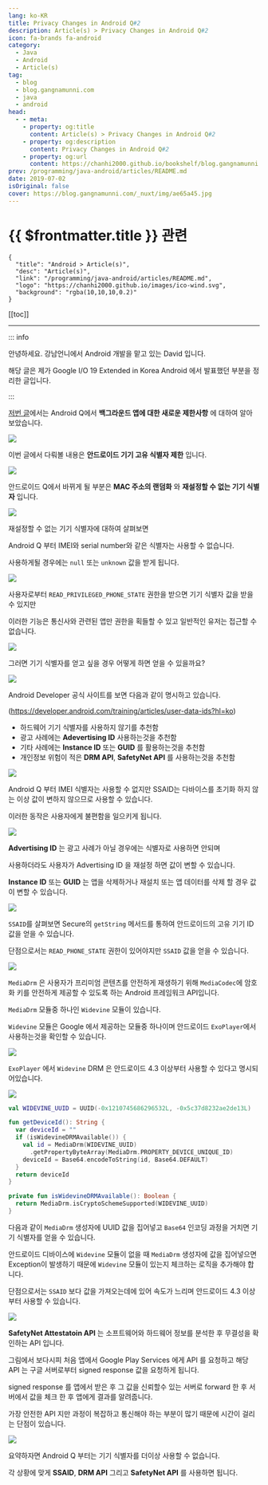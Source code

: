 ```yaml
---
lang: ko-KR
title: Privacy Changes in Android Q#2
description: Article(s) > Privacy Changes in Android Q#2
icon: fa-brands fa-android
category: 
  - Java
  - Android
  - Article(s)
tag: 
  - blog
  - blog.gangnamunni.com
  - java
  - android
head:
  - - meta:
    - property: og:title
      content: Article(s) > Privacy Changes in Android Q#2
    - property: og:description
      content: Privacy Changes in Android Q#2
    - property: og:url
      content: https://chanhi2000.github.io/bookshelf/blog.gangnamunni.com/privacy-changes-in-android-q-2.html
prev: /programming/java-android/articles/README.md
date: 2019-07-02
isOriginal: false
cover: https://blog.gangnamunni.com/_nuxt/img/ae65a45.jpg
---
```


# {{ $frontmatter.title }} 관련

```component VPCard
{
  "title": "Android > Article(s)",
  "desc": "Article(s)",
  "link": "/programming/java-android/articles/README.md",
  "logo": "https://chanhi2000.github.io/images/ico-wind.svg",
  "background": "rgba(10,10,10,0.2)"
}
```

[[toc]]

---

<SiteInfo
  name="Privacy Changes in Android Q#2"
  desc="안드로이드 기기 고유 식별자 제한"
  url="https://blog.gangnamunni.com/post/privacy-changes-in-android-q-2/"
  logo="https://blog.gangnamunni.com/favicon.ico"
  preview="https://blog.gangnamunni.com/_nuxt/img/ae65a45.jpg"/>

::: info

안녕하세요. 강남언니에서 Android 개발을 맡고 있는 David 입니다.

해당 글은 제가 Google I/O 19 Extended in Korea Android 에서 발표했던 부분을 정리한 글입니다.

:::

[저번 글](/blog.gangnamunni.com/privacy-changes-in-android-q-1.md)에서는 Android Q에서 **백그라운드 앱에 대한 새로운 제한사항** 에 대하여 알아 보았습니다.

![](https://static.blog.gangnamunni.com/files/3b581d6e-a11d-48e6-a00f-79c20a3b46b3)

이번 글에서 다뤄볼 내용은 **안드로이드 기기 고유 식별자 제한** 입니다.

![](https://static.blog.gangnamunni.com/files/f06a5717-5ad2-4e75-8618-cbc4d87a93d9)

안드로이드 Q에서 바뀌게 될 부분은 **MAC 주소의 랜덤화** 와 **재설정할 수 없는 기기 식별자** 입니다.

![](https://static.blog.gangnamunni.com/files/7cf75bfc-19e4-4dc6-bc87-5c41d026c85b)

재설정할 수 없는 기기 식별자에 대하여 살펴보면

Android Q 부터 IMEI와 serial number와 같은 식별자는 사용할 수 없습니다.

사용하게될 경우에는 `null` 또는 `unknown` 값을 받게 됩니다.

![](https://static.blog.gangnamunni.com/files/77933b9c-de22-4118-9cbc-51f85d405f07)

사용자로부터 `READ_PRIVILEGED_PHONE_STATE` 권한을 받으면 기기 식별자 값을 받을 수 있지만

이러한 기능은 통신사와 관련된 앱만 권한을 획들할 수 있고 일반적인 유저는 접근할 수 없습니다.

![](https://static.blog.gangnamunni.com/files/e169feec-3884-4514-b2ec-4eb8a349cc21)

그러면 기기 식별자를 얻고 싶을 경우 어떻게 하면 얻을 수 있을까요?

![](https://static.blog.gangnamunni.com/files/38a50e4e-044f-42e2-998b-1c821d2d7b90)

Android Developer 공식 사이트를 보면 다음과 같이 명시하고 있습니다.

(https://developer.android.com/training/articles/user-data-ids?hl=ko)

- 하드웨어 기기 식별자를 사용하지 않기를 추천함
- 광고 사례에는 **Adevertising ID** 사용하는것을 추천함
- 기타 사례에는 **Instance ID** 또는 **GUID** 를 활용하는것을 추천함
- 개인정보 위험이 적은 **DRM API**, **SafetyNet API** 를 사용하는것을 추천함

![](https://static.blog.gangnamunni.com/files/c6add382-5bbd-4d39-acf6-da8e145fe383)

Android Q 부터 IMEI 식별자는 사용할 수 없지만 SSAID는 다바이스를 초기화 하지 않는 이상 값이 변하지 않으므로 사용할 수 있습니다.

이러한 동작은 사용자에게 불편함을 일으키게 됩니다.

![](https://static.blog.gangnamunni.com/files/241abced-9c7e-40a8-97e8-d8a655675ff9)

**Advertising ID** 는 광고 사례가 아닐 경우에는 식별자로 사용하면 안되며

사용하더라도 사용자가 Advertising ID 을 재설정 하면 값이 변할 수 있습니다.

**Instance ID** 또는 **GUID** 는 앱을 삭제하거나 재설치 또는 앱 데이터를 삭제 할 경우 값이 변할 수 있습니다.

![](https://static.blog.gangnamunni.com/files/e67729c2-926f-4369-a342-2c5d83b8c094)

`SSAID`를 살펴보면 Secure의 `getString` 메서드를 통하여 안드로이드의 고유 기기 ID값을 얻을 수 있습니다.

단점으로서는 `READ_PHONE_STATE` 권한이 있어야지만 `SSAID` 값을 얻을 수 있습니다.

![](https://static.blog.gangnamunni.com/files/f740daa4-bded-430b-a1cd-622e2d62544f)

`MediaDrm` 은 사용자가 프리미엄 콘텐츠를 안전하게 재생하기 위해 `MediaCodec`에 암호화 키를 안전하게 제공할 수 있도록 하는 Android 프레임워크 API입니다.

`MediaDrm` 모듈중 하나인 `Widevine` 모듈이 있습니다.

`Widevine` 모듈은 Google 에서 제공하는 모듈중 하나이며 안드로이드 `ExoPlayer`에서 사용하는것을 확인할 수 있습니다.

![](https://static.blog.gangnamunni.com/files/6583bcf8-22a7-4324-a30d-da6a79fd4fc3)

`ExoPlayer` 에서 `Widevine` DRM 은 안드로이드 4.3 이상부터 사용할 수 있다고 명시되어있습니다.

![](https://static.blog.gangnamunni.com/files/cf609d14-ebd0-4a3a-8fc2-9057ecf29436)

```kotlin
val WIDEVINE_UUID = UUID(-0x1210745686296532L, -0x5c37d8232ae2de13L)

fun getDeviceId(): String {
  var deviceId = ""
  if (isWidevineDRMAvailable()) {
    val id = MediaDrm(WIDEVINE_UUID) 
      .getPropertyByteArray(MediaDrm.PROPERTY_DEVICE_UNIQUE_ID) 
    deviceId = Base64.encodeToString(id, Base64.DEFAULT)
  } 
  return deviceId
}

private fun isWidevineDRMAvailable(): Boolean {
  return MediaDrm.isCryptoSchemeSupported(WIDEVINE_UUID)
}
```

다음과 같이 `MediaDrm` 생성자에 UUID 값을 집어넣고 `Base64` 인코딩 과정을 거치면 기기 식별자를 얻을 수 있습니다.

안드로이드 디바이스에 `Widevine` 모듈이 없을 때 `MediaDrm` 생성자에 값을 집어넣으면 Exception이 발생하기 때문에 `Widevine` 모듈이 있는지 체크하는 로직을 추가해야 합니다.

단점으로서는 `SSAID` 보다 값을 가져오는데에 있어 속도가 느리며 안드로이드 4.3 이상부터 사용할 수 있습니다.

![](https://static.blog.gangnamunni.com/files/5ac3bff3-904d-43f2-9b51-e0bb5af8a774)

**SafetyNet Attestatoin API** 는 소프트웨어와 하드웨어 정보를 분석한 후 무결성을 확인하는 API 입니다.

그림에서 보다시피 처음 앱에서 Google Play Services 에게 API 를 요청하고 해당 API 는 구글 서버로부터 signed response 값을 요청하게 됩니다.

signed response 를 앱에서 받은 후 그 값을 신뢰할수 있는 서버로 forward 한 후 서버에서 값을 체크 한 후 앱에게 결과를 알려줍니다.

가장 안전한 API 지만 과정이 복잡하고 통신해야 하는 부분이 많기 때문에 시간이 걸리는 단점이 있습니다.

![](https://static.blog.gangnamunni.com/files/94738df5-c01b-4342-86f0-152883e9edfa)

요약하자면 Android Q 부터는 기기 식별자를 더이상 사용할 수 없습니다.

각 상황에 맞게 **SSAID**, **DRM API** 그리고 **SafetyNet API** 를 사용하면 됩니다.
